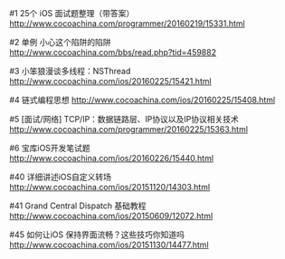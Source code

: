 #1 25个 iOS 面试题整理（带答案）
http://www.cocoachina.com/programmer/20160219/15331.html

#2 单例 小心这个陷阱的陷阱   
http://www.cocoachina.com/bbs/read.php?tid=459882

#3 小笨狼漫谈多线程：NSThread
http://www.cocoachina.com/ios/20160225/15421.html

#4 链式编程思想
http://www.cocoachina.com/ios/20160225/15408.html

#5 [面试/网络] TCP/IP：数据链路层、IP协议以及IP协议相关技术
http://www.cocoachina.com/programmer/20160225/15363.html

#6 宝库iOS开发笔试题
http://www.cocoachina.com/ios/20160226/15440.html

#40 详细讲述iOS自定义转场
http://www.cocoachina.com/ios/20151120/14303.html

#41 Grand Central Dispatch 基础教程
http://www.cocoachina.com/ios/20150609/12072.html

#45 如何让iOS 保持界面流畅？这些技巧你知道吗
http://www.cocoachina.com/ios/20151130/14477.html
